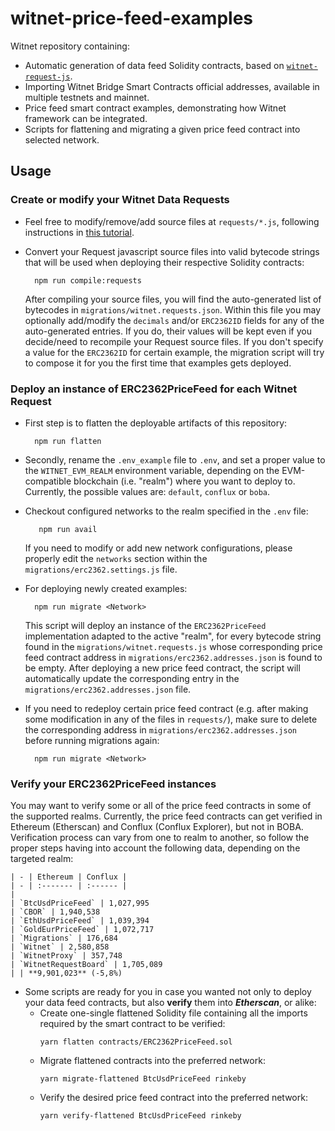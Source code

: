 # witnet-price-feed-examples

Witnet repository containing:
- Automatic generation of data feed Solidity contracts, based on [`witnet-request-js`](https://github.com/witnet/witnet-requests-js).
- Importing Witnet Bridge Smart Contracts official addresses, available in multiple testnets and mainnet.
- Price feed smart contract examples, demonstrating how Witnet framework can be integrated.
- Scripts for flattening and migrating a given price feed contract into selected network.

## Usage

### Create or modify your Witnet Data Requests

- Feel free to modify/remove/add source files at `requests/*.js`, following instructions in [this tutorial](https://docs.witnet.io/tutorials/bitcoin-price-feed/sources/).

- Convert your Request javascript source files into valid bytecode strings that will be used when deploying their respective Solidity contracts:
  
  ```console
    npm run compile:requests
  ```
  
  After compiling your source files, you will find the auto-generated list of bytecodes in `migrations/witnet.requests.json`. Within this file you may optionally add/modify the `decimals` and/or `ERC2362ID` fields for any of the auto-generated entries. If you do, their values will be kept even if you decide/need to recompile your Request source files. If you don't specify a value for the `ERC2362ID` for certain example, the migration script will try to compose it for you the first time that examples gets deployed. 

### Deploy an instance of ERC2362PriceFeed for each Witnet Request

- First step is to flatten the deployable artifacts of this repository:

  ```console
    npm run flatten
  ```

- Secondly, rename the `.env_example` file to `.env`, and set a proper value to the `WITNET_EVM_REALM` environment variable, depending on the EVM-compatible blockchain (i.e. "realm") where you want to deploy to. Currently, the possible values are: `default`, `conflux` or `boba`. 

- Checkout configured networks to the realm specified in the `.env` file:

  ```console
     npm run avail 
  ```

  If you need to modify or add new network configurations, please properly edit the `networks` section within the `migrations/erc2362.settings.js` file.

- For deploying newly created examples:

  ```console
    npm run migrate <Network>
  ```

  This script will deploy an instance of the `ERC2362PriceFeed` implementation adapted to the active "realm", for every bytecode string found in the `migrations/witnet.requests.js` whose corresponding price feed contract address in `migrations/erc2362.addresses.json` is found to be empty. After deploying a new price feed contract, the script will automatically update the corresponding entry in the `migrations/erc2362.addresses.json` file.

- If you need to redeploy certain price feed contract (e.g. after making some modification in any of the files in `requests/`), make sure to delete the corresponding address in `migrations/erc2362.addresses.json` before running migrations again:

  ```console
    npm run migrate <Network>
  ```

### Verify your ERC2362PriceFeed instances

You may want to verify some or all of the price feed contracts in some of the supported realms. Currently, the price feed contracts can get verified in Ethereum (Etherscan) and Conflux (Conflux Explorer), but not in BOBA. Verification process can vary from one to realm to another, so follow the proper steps having into account the following data, depending on the targeted realm:

    | - | Ethereum | Conflux |
    | - | :------- | :------ | 
    | 
    | `BtcUsdPriceFeed` | 1,027,995
    | `CBOR` | 1,940,538
    | `EthUsdPriceFeed` | 1,039,394
    | `GoldEurPriceFeed` | 1,072,717
    | `Migrations` | 176,684
    | `Witnet` | 2,580,858
    | `WitnetProxy` | 357,748
    | `WitnetRequestBoard` | 1,705,089
    | | **9,901,023** (-5,8%)
  



- Some scripts are ready for you in case you wanted not only to deploy your data feed contracts, but also **verify** them into ***Etherscan***, or alike:    
  - Create one-single flattened Solidity file containing all the imports required by the smart contract to be verified:
    ```console
    yarn flatten contracts/ERC2362PriceFeed.sol
    ```
  - Migrate flattened contracts into the preferred network:
    ```console
    yarn migrate-flattened BtcUsdPriceFeed rinkeby
    ```
  - Verify the desired price feed contract into the preferred network:
    ```console
    yarn verify-flattened BtcUsdPriceFeed rinkeby
    ```
